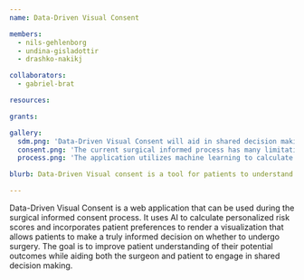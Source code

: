 ```yaml
---
name: Data-Driven Visual Consent

members:
  - nils-gehlenborg
  - undina-gisladottir
  - drashko-nakikj

collaborators:
  - gabriel-brat

resources:

grants:

gallery:
  sdm.png: 'Data-Driven Visual Consent will aid in shared decision making by allowing patients to take an active role in treatment planning.'
  consent.png: 'The current surgical informed process has many limitations that may lead to non-beneficial outcomes.'
  process.png: 'The application utilizes machine learning to calculate risk and renders a visualization based on patient preferences.'

blurb: Data-Driven Visual consent is a tool for patients to understand the risk of pursuing a surgical intervention. The application calculates personalized risk scores using patient data and preferences and renders an intuitive visualization.

---
```


Data-Driven Visual Consent is a web application that can be used during the surgical informed consent process. It uses AI to calculate personalized risk scores and incorporates patient preferences to render a visualization that allows patients to make a truly informed decision on whether to undergo surgery. The goal is to improve patient understanding of their potential outcomes while aiding both the surgeon and patient to engage in shared decision making.
